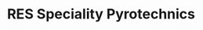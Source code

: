 ---
title: "RES Speciality Pyrotechnics"
url: /belle-plaine/res-speciality-pyrotechnics/
shop: pyrotechnics
---